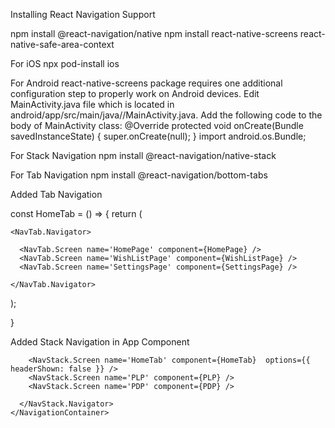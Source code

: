 Installing React Navigation Support

npm install @react-navigation/native
npm install react-native-screens react-native-safe-area-context

For iOS
npx pod-install ios

For Android
react-native-screens package requires one additional configuration step to properly work on Android devices. Edit MainActivity.java file which is located in android/app/src/main/java/<your package name>/MainActivity.java.
Add the following code to the body of MainActivity class:
@Override
protected void onCreate(Bundle savedInstanceState) {
  super.onCreate(null);
}
import android.os.Bundle;

For Stack Navigation
npm install @react-navigation/native-stack

For Tab Navigation
npm install @react-navigation/bottom-tabs

Added Tab Navigation

const HomeTab = () => {
  return (

    <NavTab.Navigator>

      <NavTab.Screen name='HomePage' component={HomePage} />
      <NavTab.Screen name='WishListPage' component={WishListPage} />
      <NavTab.Screen name='SettingsPage' component={SettingsPage} />

    </NavTab.Navigator>
  );

}

Added Stack Navigation in App Component

 <NavigationContainer>
      <NavStack.Navigator>

        <NavStack.Screen name='HomeTab' component={HomeTab}  options={{ headerShown: false }} />
        <NavStack.Screen name='PLP' component={PLP} />
        <NavStack.Screen name='PDP' component={PDP} />

      </NavStack.Navigator>
    </NavigationContainer>
